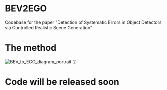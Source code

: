 # BEV2EGO

Codebase for the paper "Detection of Systematic Errors in Object Detectors via Controlled Realistic Scene Generation"

# The method

![BEV_to_EGO_diagram_portrait-2](https://github.com/valentyn1boreiko/BEV2EGO/images/BEV_to_EGO_diagram_portrait.png)


# Code will be released soon
